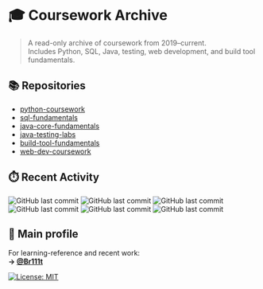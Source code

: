 # 🎓 Coursework Archive

> A read-only archive of coursework from 2019–current.  
> Includes Python, SQL, Java, testing, web development, and build tool fundamentals.

## 📚 Repositories

- [python-coursework](https://github.com/Coursework-Archive/python-coursework)
- [sql-fundamentals](https://github.com/Coursework-Archive/sql-fundamentals)
- [java-core-fundamentals](https://github.com/Coursework-Archive/java-core-fundamentals)
- [java-testing-labs](https://github.com/Coursework-Archive/java-testing-labs)
- [build-tool-fundamentals](https://github.com/Coursework-Archive/build-tool-fundamentals)
- [web-dev-coursework](https://github.com/Coursework-Archive/web-dev-coursework)

## ⏱️ Recent Activity

![GitHub last commit](https://img.shields.io/github/last-commit/Coursework-Archive/python-coursework?label=python-coursework&style=flat-square)
![GitHub last commit](https://img.shields.io/github/last-commit/Coursework-Archive/sql-fundamentals?label=sql-fundamentals&style=flat-square)
![GitHub last commit](https://img.shields.io/github/last-commit/Coursework-Archive/java-core-fundamentals?label=java-core-fundamentals&style=flat-square)
![GitHub last commit](https://img.shields.io/github/last-commit/Coursework-Archive/java-testing-labs?label=java-testing-labs&style=flat-square)
![GitHub last commit](https://img.shields.io/github/last-commit/Coursework-Archive/build-tool-fundamentals?label=build-tools&style=flat-square)
![GitHub last commit](https://img.shields.io/github/last-commit/Coursework-Archive/web-dev-coursework?label=web-dev-coursework&style=flat-square)


## 🔗 Main profile

For learning-reference and recent work:  
**→ [@Br111t](https://github.com/Br111t)**


[![License: MIT](https://img.shields.io/badge/License-MIT-yellow.svg)](LICENSE)
